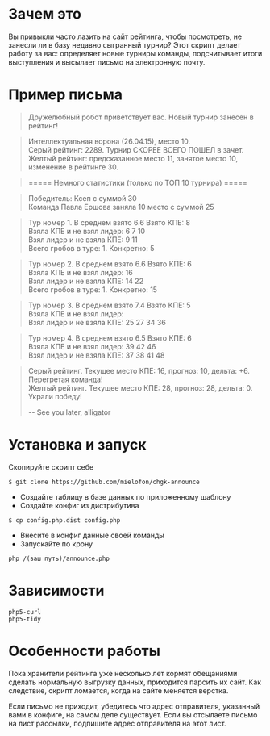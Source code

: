 # Зачем это

Вы привыкли часто лазить на сайт рейтинга, чтобы посмотреть, не занесли ли в базу недавно сыгранный турнир? Этот скрипт делает работу за вас: определяет новые турниры команды, подсчитывает итоги выступления и высылает письмо на электронную почту.

# Пример письма

>Дружелюбный робот приветствует вас. Новый турнир занесен в рейтинг!

>Интеллектуальная ворона (26.04.15), место 10.  
>Серый рейтинг: 2289. Турнир СКОРЕЕ ВСЕГО ПОШЕЛ в зачет.  
>Желтый рейтинг: предсказанное место 11, занятое место 10, изменение в рейтинге 30.

>===== Немного статистики (только по ТОП 10 турнира) =====

>Победитель: Ксеп с суммой 30  
>Команда Павла Ершова заняла 10 место с суммой 25

>Тур номер 1. В среднем взято 6.6 Взято КПЕ: 8  
>Взяла КПЕ и не взял лидер: 6 7 10  
>Взял лидер и не взяла КПЕ: 9 11  
>Всего гробов в туре: 1. Конкретно: 5

>Тур номер 2. В среднем взято 6.6 Взято КПЕ: 6  
>Взяла КПЕ и не взял лидер: 16  
>Взял лидер и не взяла КПЕ: 14 22  
>Всего гробов в туре: 1. Конкретно: 15

>Тур номер 3. В среднем взято 7.4 Взято КПЕ: 5  
>Взяла КПЕ и не взял лидер:  
>Взял лидер и не взяла КПЕ: 25 27 34 36

>Тур номер 4. В среднем взято 6.5 Взято КПЕ: 6  
>Взяла КПЕ и не взял лидер: 39 42 46  
>Взял лидер и не взяла КПЕ: 37 38 41 48

>Серый рейтинг. Текущее место КПЕ: 16, прогноз: 10, дельта: +6. Перегретая команда!  
>Желтый рейтинг. Текущее место КПЕ: 28, прогноз: 28, дельта: 0. Украли победу!
>
>-- See you later, alligator

# Установка и запуск

Скопируйте скрипт себе

```
$ git clone https://github.com/mielofon/chgk-announce
```

* Создайте таблицу в базе данных по приложенному шаблону
* Создайте конфиг из дистрибутива

```
$ cp config.php.dist config.php
```

* Внесите в конфиг данные своей команды
* Запускайте по крону

```
php /(ваш путь)/announce.php
```

# Зависимости
```
php5-curl
php5-tidy
```

# Особенности работы

Пока хранители рейтинга уже несколько лет кормят обещаниями сделать нормальную выгрузку данных, приходится парсить их сайт. Как следствие, скрипт ломается, когда на сайте меняется верстка.

Если письмо не приходит, убедитесь что адрес отправителя, указанный вами в конфиге, на самом деле существует. Если вы отсылаете письмо на лист рассылки, подпишите адрес отправителя на этот лист.
